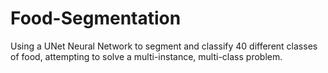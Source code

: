 # Food-Segmentation
Using a UNet Neural Network to segment and classify 40 different classes of food, attempting to solve a multi-instance, multi-class problem.

